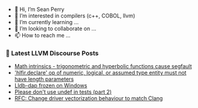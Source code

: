 - 👋 Hi, I’m Sean Perry
- 👀 I’m interested in compilers (c++, COBOL, llvm)
- 🌱 I’m currently learning ...
- 💞️ I’m looking to collaborate on ...
- 📫 How to reach me ...

<!---
s66perry/s66perry is a ✨ special ✨ repository because its `README.md` (this file) appears on your GitHub profile.
You can click the Preview link to take a look at your changes.
--->
### 📕 Latest LLVM Discourse Posts

<!-- DISCOURSE-LLVM:START -->
- [Math intrinsics - trigonometric and hyperbolic functions cause segfault](https://discourse.llvm.org/t/math-intrinsics-trigonometric-and-hyperbolic-functions-cause-segfault/83656#post_1)
- [&#39;hlfir.declare&#39; op of numeric, logical, or assumed type entity must not have length parameters](https://discourse.llvm.org/t/hlfir-declare-op-of-numeric-logical-or-assumed-type-entity-must-not-have-length-parameters/83629#post_4)
- [Lldb-dap frozen on Windows](https://discourse.llvm.org/t/lldb-dap-frozen-on-windows/83652#post_1)
- [Please don&#39;t use undef in tests &lpar;part 2&rpar;](https://discourse.llvm.org/t/please-dont-use-undef-in-tests-part-2/83388#post_19)
- [RFC: Change driver vectorization behaviour to match Clang](https://discourse.llvm.org/t/rfc-change-driver-vectorization-behaviour-to-match-clang/83631#post_2)
<!-- DISCOURSE-LLVM:END -->
